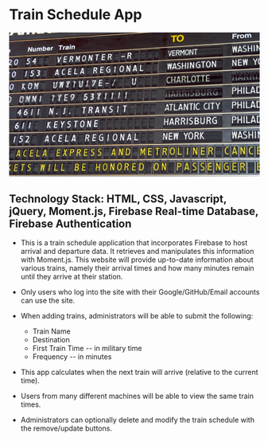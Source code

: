 # Train Schedule App

![Train Schedule App](assets/images/train-schedule.jpg)

## Technology Stack: HTML, CSS, Javascript, jQuery, Moment.js, Firebase Real-time Database, Firebase Authentication

- This is a train schedule application that incorporates Firebase to host arrival and departure data. It retrieves and manipulates this information with Moment.js. This website will provide up-to-date information about various trains, namely their arrival times and how many minutes remain until they arrive at their station.

- Only users who log into the site with their Google/GitHub/Email accounts can use the site.

- When adding trains, administrators will be able to submit the following:

  - Train Name
  - Destination
  - First Train Time -- in military time
  - Frequency -- in minutes

- This app calculates when the next train will arrive (relative to the current time).

- Users from many different machines will be able to view the same train times.

- Administrators can optionally delete and modify the train schedule with the remove/update buttons.
